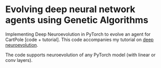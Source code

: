 # Evolving deep neural network agents using Genetic Algorithms

Implementing Deep Neuroevolution in PyTorch to evolve an agent for CartPole [code + tutorial]. This code accompanies my tutorial on [deep neuroevolution](https://towardsdatascience.com/reinforcement-learning-without-gradients-evolving-agents-using-genetic-algorithms-8685817d84f).

The code supports neuroevolution of any PyTorch model (with linear or conv layers).
